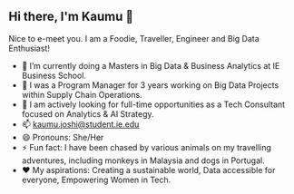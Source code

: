## Hi there, I'm Kaumu 👋
Nice to e-meet you. I am a Foodie, Traveller, Engineer and Big Data Enthusiast!
- 🔭 I’m currently doing a Masters in Big Data & Business Analytics at IE Business School.
- 💼 I was a Program Manager for 3 years working on Big Data Projects within Supply Chain Operations.
-  🧐 I am actively looking for full-time opportunities as a Tech Consultant focused on Analytics & AI Strategy.
- 📫 kaumu.joshi@student.ie.edu
- 😄 Pronouns: She/Her
- ⚡ Fun fact: I have been chased by various animals on my travelling adventures, including monkeys in Malaysia and dogs in Portugal.
- ❤️ My aspirations: Creating a sustainable world, Data accessible for everyone, Empowering Women in Tech.
